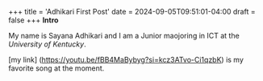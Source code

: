 +++
title = 'Adhikari First Post'
date = 2024-09-05T09:51:01-04:00
draft = false
+++
**Intro** 

My name is Sayana Adhikari and I am a Junior maojoring in ICT at the *University of Kentucky*.

[my link] (https://youtu.be/fBB4MaBybyg?si=kcz3ATvo-Ci1qzbK) is my favorite song at the moment. 